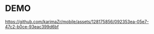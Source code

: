 # DEMO

 


https://github.com/karimaZr/mobile/assets/128175856/092353ea-05e7-47c2-b0ce-93eac399d6bf

